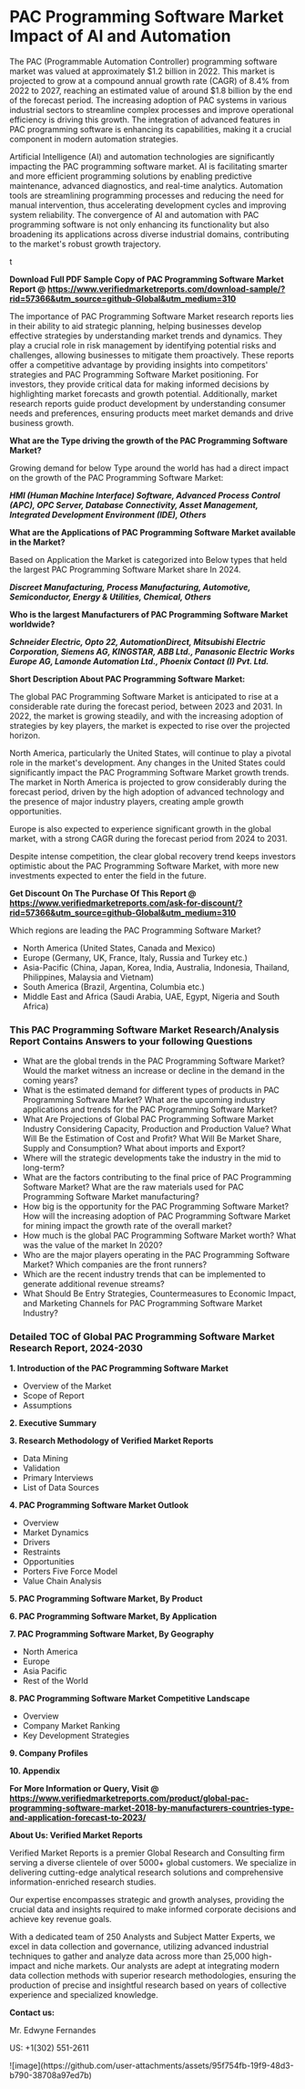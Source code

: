 <h1>PAC Programming Software Market Impact of AI and Automation</h1><p>The PAC (Programmable Automation Controller) programming software market was valued at approximately $1.2 billion in 2022. This market is projected to grow at a compound annual growth rate (CAGR) of 8.4% from 2022 to 2027, reaching an estimated value of around $1.8 billion by the end of the forecast period. The increasing adoption of PAC systems in various industrial sectors to streamline complex processes and improve operational efficiency is driving this growth. The integration of advanced features in PAC programming software is enhancing its capabilities, making it a crucial component in modern automation strategies.</p><p>Artificial Intelligence (AI) and automation technologies are significantly impacting the PAC programming software market. AI is facilitating smarter and more efficient programming solutions by enabling predictive maintenance, advanced diagnostics, and real-time analytics. Automation tools are streamlining programming processes and reducing the need for manual intervention, thus accelerating development cycles and improving system reliability. The convergence of AI and automation with PAC programming software is not only enhancing its functionality but also broadening its applications across diverse industrial domains, contributing to the market's robust growth trajectory.</p>t</p><p id="" class=""><strong>Download Full PDF Sample Copy of PAC Programming Software Market Report @ <a href="https://www.verifiedmarketreports.com/download-sample/?rid=57366&utm_source=github-Global&utm_medium=310" target="_blank">https://www.verifiedmarketreports.com/download-sample/?rid=57366&utm_source=github-Global&utm_medium=310</a></strong></p><p>The importance of&nbsp;PAC Programming Software Market research reports lies in their ability to aid strategic planning, helping businesses develop effective strategies by understanding market trends and dynamics. They play a crucial role in risk management by identifying potential risks and challenges, allowing businesses to mitigate them proactively. These reports offer a competitive advantage by providing insights into competitors' strategies and PAC Programming Software Market positioning. For investors, they provide critical data for making informed decisions by highlighting market forecasts and growth potential. Additionally, market research reports guide product development by understanding consumer needs and preferences, ensuring products meet market demands and drive business growth.</p><p><strong>What are the&nbsp;Type driving the growth of the PAC Programming Software Market?</strong></p><p id="" class="">Growing demand for below Type around the world has had a direct impact on the growth of the PAC Programming Software Market:</p><em><strong>HMI (Human Machine Interface) Software, Advanced Process Control (APC), OPC Server, Database Connectivity, Asset Management, Integrated Development Environment (IDE), Others</strong></em></p><strong>What are the&nbsp;Applications&nbsp;of PAC Programming Software Market available in the Market?</strong></p><p id="" class="">Based on Application the Market is categorized into Below types that held the largest PAC Programming Software Market share In 2024.</p><em><strong>Discreet Manufacturing, Process Manufacturing, Automotive, Semiconductor, Energy & Utilities, Chemical, Others</strong></em></p><strong>Who is the largest Manufacturers of PAC Programming Software Market worldwide?</strong></p><p><em><strong>Schneider Electric, Opto 22, AutomationDirect, Mitsubishi Electric Corporation, Siemens AG, KINGSTAR, ABB Ltd., Panasonic Electric Works Europe AG, Lamonde Automation Ltd., Phoenix Contact (I) Pvt. Ltd.</strong></em></p><p id="" class=""><strong>Short Description About PAC Programming Software Market:</strong></p><p>The global PAC Programming Software Market is anticipated to rise at a considerable rate during the forecast period, between 2023 and 2031. In 2022, the market is growing steadily, and with the increasing adoption of strategies by key players, the market is expected to rise over the projected horizon.</p><p>North America, particularly the United States, will continue to play a pivotal role in the market's development. Any changes in the United States could significantly impact the PAC Programming Software Market growth trends. The market in North America is projected to grow considerably during the forecast period, driven by the high adoption of advanced technology and the presence of major industry players, creating ample growth opportunities.</p><p>Europe is also expected to experience significant growth in the global market, with a strong CAGR during the forecast period from 2024 to 2031.</p><p>Despite intense competition, the clear global recovery trend keeps investors optimistic about the PAC Programming Software Market, with more new investments expected to enter the field in the future.</p><p id="" class=""><strong>Get Discount On The Purchase Of This Report @ <a href="https://www.verifiedmarketreports.com/ask-for-discount/?rid=57366&utm_source=github-Global&utm_medium=310" target="_blank">https://www.verifiedmarketreports.com/ask-for-discount/?rid=57366&utm_source=github-Global&utm_medium=310</a></strong></p>Which regions are leading the PAC Programming Software Market?</p><ul><li>North America (United States, Canada and Mexico)</li><li>Europe (Germany, UK, France, Italy, Russia and Turkey etc.)</li><li>Asia-Pacific (China, Japan, Korea, India, Australia, Indonesia, Thailand, Philippines, Malaysia and Vietnam)</li><li>South America (Brazil, Argentina, Columbia etc.)</li><li>Middle East and Africa (Saudi Arabia, UAE, Egypt, Nigeria and South Africa)</li></ul><h3 id="" class="">This PAC Programming Software Market Research/Analysis Report Contains Answers to your following Questions</h3><ul><li>What are the global trends in the PAC Programming Software Market? Would the market witness an increase or decline in the demand in the coming years?</li><li>What is the estimated demand for different types of products in PAC Programming Software Market? What are the upcoming industry applications and trends for the PAC Programming Software Market?</li><li>What Are Projections of Global PAC Programming Software Market Industry Considering Capacity, Production and Production Value? What Will Be the Estimation of Cost and Profit? What Will Be Market Share, Supply and Consumption? What about imports and Export?</li><li>Where will the strategic developments take the industry in the mid to long-term?</li><li>What are the factors contributing to the final price of PAC Programming Software Market? What are the raw materials used for PAC Programming Software Market manufacturing?</li><li>How big is the opportunity for the PAC Programming Software Market? How will the increasing adoption of PAC Programming Software Market for mining impact the growth rate of the overall market?</li><li>How much is the global PAC Programming Software Market worth? What was the value of the market In 2020?</li><li>Who are the major players operating in the PAC Programming Software Market? Which companies are the front runners?</li><li>Which are the recent industry trends that can be implemented to generate additional revenue streams?</li><li>What Should Be Entry Strategies, Countermeasures to Economic Impact, and Marketing Channels for PAC Programming Software Market Industry?</li></ul><h3 id="" class="">Detailed TOC of Global PAC Programming Software Market Research Report, 2024-2030</h3><p id="" class=""><strong>1. Introduction of the PAC Programming Software Market</strong></p><ul><li>Overview of the Market</li><li>Scope of Report</li><li>Assumptions</li></ul><p id="" class=""><strong>2. Executive Summary</strong></p><p id="" class=""><strong>3. Research Methodology of Verified Market Reports</strong></p><ul><li>Data Mining</li><li>Validation</li><li>Primary Interviews</li><li>List of Data Sources</li></ul><p id="" class=""><strong>4. PAC Programming Software Market Outlook</strong></p><ul><li>Overview</li><li>Market Dynamics</li><li>Drivers</li><li>Restraints</li><li>Opportunities</li><li>Porters Five Force Model</li><li>Value Chain Analysis</li></ul><p id="" class=""><strong>5. PAC Programming Software Market, By Product</strong></p><p id="" class=""><strong>6. PAC Programming Software Market, By Application</strong></p><p id="" class=""><strong>7. PAC Programming Software Market, By Geography</strong></p><ul><li>North America</li><li>Europe</li><li>Asia Pacific</li><li>Rest of the World</li></ul><p id="" class=""><strong>8. PAC Programming Software Market Competitive Landscape</strong></p><ul><li>Overview</li><li>Company Market Ranking</li><li>Key Development Strategies</li></ul><p id="" class=""><strong>9. Company Profiles</strong></p><p id="" class=""><strong>10. Appendix</strong></p><p id="" class=""><strong>For More Information or Query, Visit @ <a href="https://www.verifiedmarketreports.com/product/global-pac-programming-software-market-2018-by-manufacturers-countries-type-and-application-forecast-to-2023/" target="_blank">https://www.verifiedmarketreports.com/product/global-pac-programming-software-market-2018-by-manufacturers-countries-type-and-application-forecast-to-2023/</a></strong></p><p id="" class=""><strong>About Us: Verified Market Reports</strong></p><p id="" class="">Verified Market Reports is a premier Global Research and Consulting firm serving a diverse clientele of over 5000+ global customers. We specialize in delivering cutting-edge analytical research solutions and comprehensive information-enriched research studies.</p><p id="" class="">Our expertise encompasses strategic and growth analyses, providing the crucial data and insights required to make informed corporate decisions and achieve key revenue goals.</p><p id="" class="">With a dedicated team of 250 Analysts and Subject Matter Experts, we excel in data collection and governance, utilizing advanced industrial techniques to gather and analyze data across more than 25,000 high-impact and niche markets. Our analysts are adept at integrating modern data collection methods with superior research methodologies, ensuring the production of precise and insightful research based on years of collective experience and specialized knowledge.</p><p id="" class=""><strong>Contact us:</strong></p><p id="" class="">Mr. Edwyne Fernandes</p><p id="" class="">US: +1(302) 551-2611</p>
![image](https://github.com/user-attachments/assets/95f754fb-19f9-48d3-b790-38708a97ed7b)
